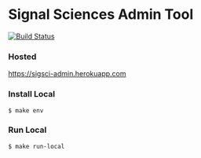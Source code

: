 # Signal Sciences Admin Tool

[![Build Status](https://travis-ci.org/foospidy/sigsci-admin.svg?branch=master)](https://travis-ci.org/foospidy/sigsci-admin)

### Hosted

https://sigsci-admin.herokuapp.com

### Install Local

`$ make env`

### Run Local

`$ make run-local`

